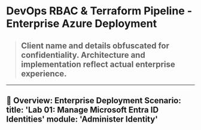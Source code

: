 # DevOps RBAC & Terraform Pipeline - Enterprise Azure Deployment
> ## Client name and details obfuscated for confidentiality. Architecture and implementation reflect actual enterprise experience.

---
🏢 Overview: Enterprise Deployment Scenario:
    title: 'Lab 01: Manage Microsoft Entra ID Identities'
    module: 'Administer Identity'
---
